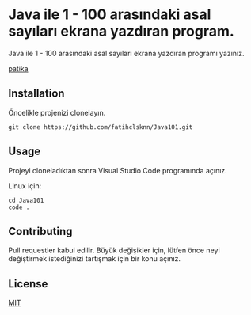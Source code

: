 # Java ile 1 - 100 arasındaki asal sayıları ekrana yazdıran program.



Java ile 1 - 100 arasındaki asal sayıları ekrana yazdıran programı yazınız.


 [patika](https://app.patika.dev/fatihclsknn) 



## Installation

Öncelikle projenizi clonelayın.

```
git clone https://github.com/fatihclsknn/Java101.git
```
## Usage

Projeyi cloneladıktan sonra Visual Studio Code programında açınız.

Linux için:

```
cd Java101
code .
```

## Contributing

Pull requestler kabul edilir. Büyük değişikler için, lütfen önce neyi değiştirmek istediğinizi tartışmak için bir konu açınız.

## License
[MIT](https://choosealicense.com/licenses/mit/)